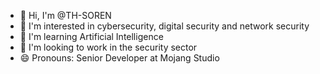 - 👋 Hi, I'm @TH-SOREN
- 👀 I'm interested in cybersecurity, digital security and network security
- 🌱 I'm learning Artificial Intelligence
- 💞️ I'm looking to work in the security sector
- 😄 Pronouns: Senior Developer at Mojang Studio
